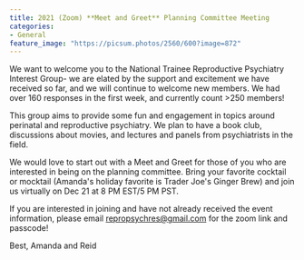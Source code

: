 ```yaml
---
title: 2021 (Zoom) **Meet and Greet** Planning Committee Meeting 
categories:
- General
feature_image: "https://picsum.photos/2560/600?image=872"
---
```


We want to welcome you to the National Trainee Reproductive Psychiatry Interest Group- we are elated by the support and excitement we have received so far, and we will continue to welcome new members. We had over 160 responses in the first week, and currently count >250 members! 

This group aims to provide some fun and engagement in topics around perinatal and reproductive psychiatry. We plan to have a book club, discussions about movies, and lectures and panels from psychiatrists in the field. 

We would love to start out with a Meet and Greet for those of you who are interested in being on the planning committee. Bring your favorite cocktail or mocktail (Amanda's holiday favorite is Trader Joe's Ginger Brew) and join us virtually on Dec 21 at 8 PM EST/5 PM PST.

If you are interested in joining and have not already received the event information, please email repropsychres@gmail.com for the zoom link and passcode! 

Best,
Amanda and Reid
